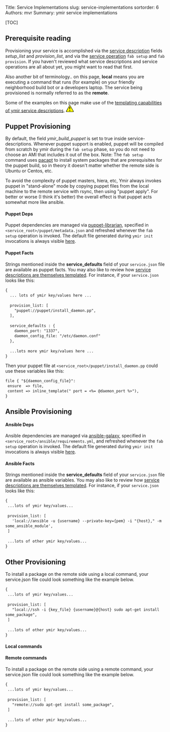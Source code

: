Title: Service Implementations
slug: service-implementations
sortorder: 6
Authors: mvr
Summary: ymir service implementations

[TOC]

## Prerequisite reading

Provisioning your service is accomplished via the [service description](service-description.html) fields *setup_list* and *provision_list*, and via the [service operation](service-operations.html) `fab setup` and `fab provision`.  If you haven't reviewed what service descriptions and service operations are all about yet, you might want to read that first.

Also another bit of terminology.. on this page, **local** means you are executing a command that runs (for example) on your friendly neighborhood build bot or a developers laptop.  The service being provisioned is normally referred to as the **remote**.

Some of the examples on this page make use of the [templating capabilities of ymir service descriptions](service-description.html#templating).  <img width=24px src=../images/attention.gif>


## Puppet Provisioning

By default, the field *ymir_build_puppet* is set to true inside service-descriptions.  Whenever puppet support is enabled, puppet will be compiled from scratch by ymir during the `fab setup` phase, so you do not need to choose an AMI that includes it out of the box.  Note: The `fab setup` command uses [pacapt](https://github.com/icy/pacapt#description) to install system packages that are prerequisites for the puppet build, so in theory it doesn't matter whether the remote side is Ubuntu or Centos, etc.

To avoid the complexity of puppet masters, hiera, etc, Ymir always invokes puppet in "stand-alone" mode by copying puppet files from the local machine to the remote service with rsync, then using "puppet apply".  For better or worse (I think it's better) the overall effect is that puppet acts somewhat more like ansible.

#### Puppet Deps

Puppet dependencies are managed via [puppet-librarian](https://github.com/rodjek/librarian-puppet), specified in `<service_root>/puppet/metadata.json` and refreshed whenever the `fab setup` operation is invoked.  The default file generated during `ymir init` invocations is always visible [here](https://github.com/mattvonrocketstein/ymir/blob/master/ymir/skeleton/puppet/metadata.json).

#### Puppet Facts

Strings mentioned inside the **service_defaults** field of your `service.json` file are available as puppet facts.  You may also like to review how [service descriptions are themselves templated](service-description.html#templating).  For instance, if your `service.json` looks like this:


    {
      ... lots of ymir key/values here ...

      provision_list: [
        "puppet://puppet/install_daemon.pp",
      ],

      service_defaults : {
        daemon_port: "1337",
        daemon_config_file: "/etc/daemon.conf"
      },

      ...lots more ymir key/values here ...
    }


Then your puppet file at `<service_root>/puppet/install_daemon.pp` could use these variables like this:

    file { "${daemon_config_file}":
     ensure  => file,
     content => inline_template(" port = <%= @daemon_port %>"),
    }

## Ansible Provisioning

#### Ansible Deps

Ansible dependencies are managed via [ansible-galaxy](), specified in `<service_root>/ansible/requirements.yml`, and refreshed whenever the `fab setup` operation is invoked.  The default file generated during `ymir init` invocations is always visible [here](https://github.com/mattvonrocketstein/ymir/blob/master/ymir/skeleton/ansible/requirements.yml).

#### Ansible Facts

Strings mentioned inside the **service_defaults** field of your `service.json` file are available as ansible variables.  You may also like to review how [service descriptions are themselves templated](service-description.html#templating).  For instance, if your `service.json` looks like this:

    {
     ...lots of ymir key/values...

     provision_list: [
       'local://ansible -u {username} --private-key={pem} -i "{host}," -m some_ansible_module',
     ]

     ...lots of other ymir key/values...
    }

## Other Provisioning

To install a package on the remote side using a local command, your service.json file could look something like the example below.

    {
     ...lots of ymir key/values...

     provision_list: [
       "local://ssh -i {key_file} {username}@{host} sudo apt-get install some_package",
     ]

     ...lots of other ymir key/values...
    }


#### Local commands

#### Remote commands

To install a package on the remote side using a remote command, your service.json file could look something like the example below.


    {
     ...lots of ymir key/values...

     provision_list: [
       "remote://sudo apt-get install some_package",
     ]

     ...lots of other ymir key/values...
    }
